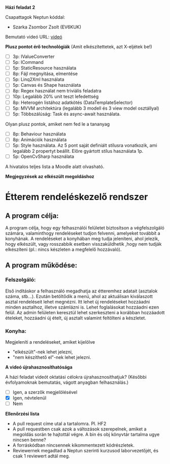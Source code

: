**Házi feladat 2**

Csapattagok Neptun kóddal:
- Szarka Zsombor Zsolt (EV6KUK)

Bemutató videó URL: [videó]()

**Plusz pontot érő technológiák**
(Amit elkészítettetek, azt X-eljétek be!)

- [ ] 3p: IValueConverter
- [ ] 5p: ICommand
- [ ] 5p: StaticResource használata
- [ ] 8p: Fájl megnyitása, elmentése
- [ ] 5p: Linq2Xml használata
- [ ] 5p: Canvas és Shape használata
- [ ] 8p: Regex használat nem triviális feladatra
- [ ] 10p: Legalább 20% unit teszt lefedettség
- [ ] 8p: Heterogén listához adatkötés (DataTemplateSelector)
- [ ] 5p: MVVM architektúra (legalább 3 modell és 3 view model osztállyal)
- [ ] 5p: Többszálúság: Task és async-await használata.

Olyan plusz pontok, amiket nem fed le a tananyag
- [ ] 8p: Behaviour használata
- [ ] 8p: Animációk használata
- [ ] 5p: Style használata. Az 5 pont saját definiált stílusra vonatkozik, ami legalább 2 propertyt beállít. Előre gyártott stílus használata 1p.
- [ ] 5p: OpenCvSharp használata

A hivatalos teljes lista a Moodle alatt olvasható.

**Megjegyzések az elkészült megoldáshoz**
# Étterem rendeléskezelő rendszer

## A program célja:
A program célja, hogy egy felhasználói felületet biztosítson a végfelszolgáló számára, valaminthogy  rendeléseket tudjon felvenni,
amelyeket továbbít a konyhának. A rendeléseket a konyhában meg tudja jeleníteni, ahol jelezik, hogy elkészült, vagy rosszabbik esetben visszaküldhetik
,hogy nem tudják elkészíteni (pl.: nincs készleten a megfelelő hozzávaló).

## A program működése:
### Felszolgáló:
Első indításkor a felhasználó megadhatja az étteremhez adatait (asztalok száma, stb...).
Ezután betöltődik a menü, ahol az aktuálisan kiválaszott asztal rendeléseit lehet megnézni.
Itt lehet új rendeléseket hozzáadni minden asztalhoz, illetve számlázni is. Lehet foglalásokat hozzáadni ezen felül.
Az admin felületen keresztül lehet szerkeszteni a korábban hozzáadott ételeket, hozzáadni új ételt, új asztalt valamint feltölteni a készletet.

### Konyha:
Megjeleníti a rendeléseket, amiket kijelölve
- "elkészült"-nek lehet jelezni,
- "nem készíthető el"-nek lehet jelezni.

**A videó újrahasznosíthatósága**

A házi feladat videót oktatási célokra újrahasznosíthatjuk? (Későbbi évfolyamoknak bemutatás, vágott anyagban felhasználás.)
- [ ] Igen, a szerzők megjelölésével
- [X] Igen, névtelenül
- [ ] Nem

**Ellenőrzési lista**
- A pull request címe utal a tartalomra. Pl. HF2
- A pull requestben csak azok a változások szerepelnek, amiket a megoldás során te hajtottál végre. A bin és obj könyvtár tartalma ugye nincsen benne?
- A forráskódban nincsennek kikommentezett kódrészletek.
- Reviewernek megadtad a Neptun szerinti kurzusod laborvezetőjét, és csak 1 reviewert adtál meg.
